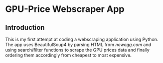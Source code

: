 # GPU-Price Webscraper App

## Introduction
This is my first attempt at coding a webscraping application using Python. The app uses BeautifulSoup4 by parsing HTML from *newegg.com* and using search/filter functions to scrape the GPU prices data and finally ordering them accordingly from cheapest to most expensive.

